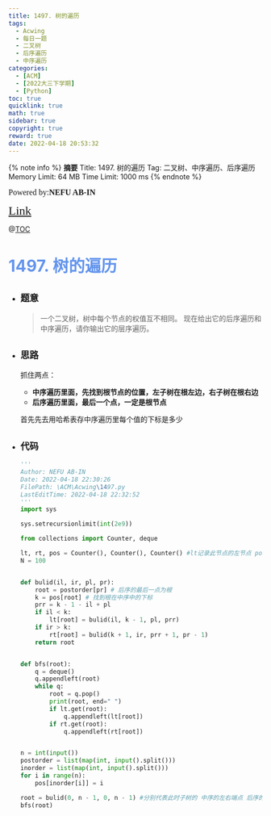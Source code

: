 ```yaml
---
title: 1497. 树的遍历
tags:
  - Acwing
  - 每日一题
  - 二叉树
  - 后序遍历
  - 中序遍历
categories:
  - [ACM]
  - [2022大三下学期]
  - [Python]
toc: true
quicklink: true
math: true
sidebar: true
copyright: true
reward: true
date: 2022-04-18 20:53:32
---
```



{% note info %}
**摘要**
Title: 1497. 树的遍历
Tag: 二叉树、中序遍历、后序遍历
Memory Limit: 64 MB
Time Limit: 1000 ms
{% endnote %}
<!-- more -->

<font size=3 face=楷体>Powered by:**NEFU AB-IN**</font>

<font color=#FFA500 size=5 face=楷体>[Link](https://www.acwing.com/problem/content/1499/)</font>

@[TOC](文章目录)

# <font color=#6495ED size=6>1497. 树的遍历</font>

* ## <font size=4 face=粗体>题意</font>

  >一个二叉树，树中每个节点的权值互不相同。
  >现在给出它的后序遍历和中序遍历，请你输出它的层序遍历。

* ## <font size=4 face=粗体>思路</font>

  抓住两点：
    * **中序遍历里面，先找到根节点的位置，左子树在根左边，右子树在根右边**
    * **后序遍历里面，最后一个点，一定是根节点**
  
  首先先去用哈希表存中序遍历里每个值的下标是多少

* ## <font size=4 face=粗体>代码</font>

  ```python
  '''
  Author: NEFU AB-IN
  Date: 2022-04-18 22:30:26
  FilePath: \ACM\Acwing\1497.py
  LastEditTime: 2022-04-18 22:32:52
  '''
  import sys

  sys.setrecursionlimit(int(2e9))

  from collections import Counter, deque

  lt, rt, pos = Counter(), Counter(), Counter() #lt记录此节点的左节点 pos记录中序的下标
  N = 100


  def bulid(il, ir, pl, pr):
      root = postorder[pr] # 后序的最后一点为根
      k = pos[root] # 找到根在中序中的下标
      prr = k - 1 - il + pl
      if il < k:
          lt[root] = bulid(il, k - 1, pl, prr)
      if ir > k:
          rt[root] = bulid(k + 1, ir, prr + 1, pr - 1)
      return root


  def bfs(root):
      q = deque()
      q.appendleft(root)
      while q:
          root = q.pop()
          print(root, end=" ")
          if lt.get(root):
              q.appendleft(lt[root])
          if rt.get(root):
              q.appendleft(rt[root])


  n = int(input())
  postorder = list(map(int, input().split()))
  inorder = list(map(int, input().split()))
  for i in range(n):
      pos[inorder[i]] = i

  root = bulid(0, n - 1, 0, n - 1) #分别代表此时子树的 中序的左右端点 后序的左右端点
  bfs(root)
  ```